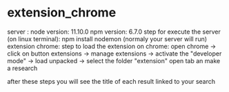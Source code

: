 # extension_chrome
server :
    node version: 11.10.0
    npm version: 6.7.0
    step for execute the server (on linux terminal):
        npm install
        nodemon (normaly your server will run)
extension chrome:
    step to load the extension on chrome:
        open chrome -> click on button extensions -> manage extensions -> activate the "developer mode" -> load unpacked -> select the folder "extension"
        open tab an make a research

after these steps you will see the title of each result linked to your search